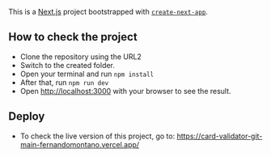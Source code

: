 This is a [Next.js](https://nextjs.org/) project bootstrapped with [`create-next-app`](https://github.com/vercel/next.js/tree/canary/packages/create-next-app).

## How to check the project

- Clone the repository using the URL2
- Switch to the created folder.
- Open your terminal and run `npm install`
- After that, run `npm run dev`
- Open [http://localhost:3000](http://localhost:3000) with your browser to see the result.

## Deploy

- To check the live version of this project, go to: https://card-validator-git-main-fernandomontano.vercel.app/
